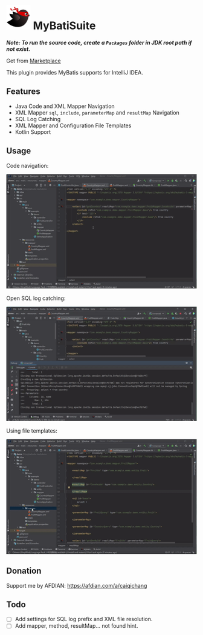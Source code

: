 # <img src="src/main/resources/META-INF/pluginIcon.svg" alt="logo" width="64"/> MyBatiSuite

***Note: To run the source code, create a `Packages` folder in JDK root path if not exist.***

Get from [Marketplace](https://plugins.jetbrains.com/plugin/25744-mybatisuite)

<!-- Plugin description -->
This plugin provides MyBatis supports for IntelliJ IDEA.

## Features
- Java Code and XML Mapper Navigation
- XML Mapper `sql`, `include`, `parameterMap` and `resultMap` Navigation
- SQL Log Catching
- XML Mapper and Configuration File Templates
- Kotlin Support
<!-- Plugin description end -->

## Usage
Code navigation:

![code-navigation](screenshot/code-navigation.gif)

Open SQL log catching:

![sql-log-catching](screenshot/sql-log-catching.gif)

Using file templates:

![mapper-file-template](screenshot/mapper-file-template.gif)

## Donation
Support me by AFDIAN: https://afdian.com/a/caiqichang

## Todo
- [ ] Add settings for SQL log prefix and XML file resolution.
- [ ] Add mapper, method, resultMap... not found hint.